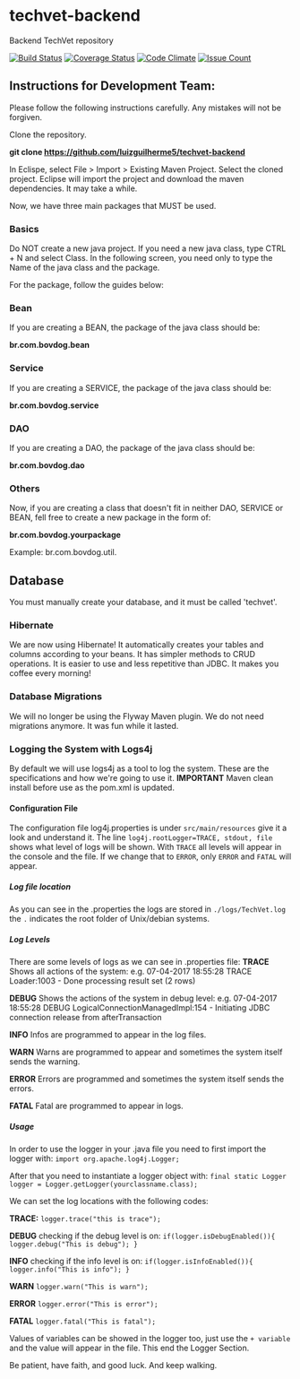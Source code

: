 # techvet-backend
Backend TechVet repository

[![Build Status](https://travis-ci.org/TechVet-2017/techvet-backend.svg?branch=master)](https://travis-ci.org/TechVet-2017/techvet-backend)
[![Coverage Status](https://coveralls.io/repos/github/TechVet-2017/techvet-backend/badge.svg)](https://coveralls.io/github/TechVet-2017/techvet-backend)
[![Code Climate](https://codeclimate.com/github/TechVet-2017/techvet-backend/badges/gpa.svg)](https://codeclimate.com/github/TechVet-2017/techvet-backend)
[![Issue Count](https://codeclimate.com/github/TechVet-2017/techvet-backend/badges/issue_count.svg)](https://codeclimate.com/github/TechVet-2017/techvet-backend)

## Instructions for Development Team:

Please follow the following instructions carefully. Any mistakes will not be forgiven.

Clone the repository.

**git clone https://github.com/luizguilherme5/techvet-backend**

In Eclispe, select File > Import > Existing Maven Project. Select the cloned project. 
Eclipse will import the project and download the maven dependencies. It may take a while.

Now, we have three main packages that MUST be used.

### Basics

Do NOT create a new java project. If you need a new java class, type CTRL + N and select Class.
In the following screen, you need only to type the Name of the java class and the package. 

For the package, follow the guides below:

### Bean

If you are creating a BEAN, the package of the java class should be:

**br.com.bovdog.bean**

### Service
If you are creating a SERVICE, the package of the java class should be:

**br.com.bovdog.service**

### DAO
If you are creating a DAO, the package of the java class should be:

**br.com.bovdog.dao**

### Others
Now, if you are creating a class that doesn't fit in neither DAO, SERVICE or BEAN, fell free to create a new package in the form of:

**br.com.bovdog.yourpackage**

Example: br.com.bovdog.util.

## Database


You must manually create your database, and it must be called 'techvet'.

### Hibernate

We are now using Hibernate! It automatically creates your tables and columns according to your beans. It has simpler methods to CRUD operations. It is easier to use and less repetitive than JDBC. It makes you coffee every morning!

### Database Migrations

We will no longer be using the Flyway Maven plugin. We do not need migrations anymore. It was fun while it lasted.

### Logging the System with Logs4j

By default we will use logs4j as a tool to log the system. 
These are the specifications and how we're going to use it.
**IMPORTANT** Maven clean install before use as the pom.xml is updated.

#### Configuration File

The configuration file log4j.properties is under `src/main/resources` give it a look and understand it.
The line `log4j.rootLogger=TRACE, stdout, file` shows what level of logs will be shown. With `TRACE` all levels will appear in the console and the file. If we change that to `ERROR`, only `ERROR` and `FATAL` will appear.

##### Log file location

As you can see in the .properties the logs are stored in `./logs/TechVet.log` the `.` indicates the root folder of Unix/debian systems.

##### Log Levels

There are some levels of logs as we can see in .properties file:
**TRACE** Shows all actions of the system:
	e.g. 07-04-2017 18:55:28 TRACE Loader:1003 - Done processing result set (2 rows)

**DEBUG** Shows the actions of the system in debug level:
	e.g. 07-04-2017 18:55:28 DEBUG LogicalConnectionManagedImpl:154 - Initiating JDBC connection release from afterTransaction

**INFO** Infos are programmed to appear in the log files.

**WARN** Warns are programmed to appear and sometimes the system itself sends the warning.

**ERROR** Errors are programmed and sometimes the system itself sends the errors.

**FATAL** Fatal are programmed to appear in logs.

##### Usage
In order to use the logger in your .java file you need to first import the logger with:
`import org.apache.log4j.Logger;`

After that you need to instantiate a logger object with:
`final static Logger logger = Logger.getLogger(yourclassname.class);`

We can set the log locations with the following codes:

**TRACE:**
`logger.trace("this is trace");`

**DEBUG** checking if the debug level is on:
`if(logger.isDebugEnabled()){
	logger.debug("This is debug");
}`

**INFO** checking if the info level is on:
`if(logger.isInfoEnabled()){
	logger.info("This is info");
}`

**WARN**
`logger.warn("This is warn");`

**ERROR**
`logger.error("This is error");`

**FATAL**
`logger.fatal("This is fatal");`

Values of variables can be showed in the logger too, just use the `+ variable` and the value will appear in the file.
This end the Logger Section.

Be patient, have faith, and good luck. And keep walking.
